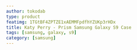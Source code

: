 ```yaml
---
author: tokodab
type: product
featimg: 1TGtBF4ZPTZE1xAEMMFpdfhYZUKp3rHDx
title: Katy Perry - Prism Samsung Galaxy S9 Case
tags: [samsung, galaxy, s9]
category: [samsung]
---
```

